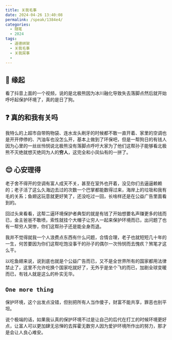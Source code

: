 ```yaml
---
title: 关我毛事
date: 2024-04-26 13:40:08
permalink: /speak/1384e4/
categories:
  - 随笔
  - 2024
tags:
  - 道德绑架
  - 关我毛事
  - 关我屌事
  -
---
```


## 🪽 缘起

看了抖音上面的一个视频，说的是北极熊因为冰川融化导致失去落脚点然后就开始呼吁起保护环境了，真的是日了狗。

<!-- more -->

<InArticleAdsense
    data-ad-client="ca-pub-1725717718088510"
    data-ad-slot="7426219401">
</InArticleAdsense>

## ❓ 真的和我有关吗

我特么的上超市自带购物袋、连水龙头刷牙的时候都不敢一直开着、家里的空调也是开开停停的、汽油车也没怎么开，基本上做到了环保吧，但是一帮狗日的有钱人因为心里的一丝丝怜悯说北极熊没有落脚点呼吁大家为了他们这帮孙子能够看北极熊不灭绝就想灭绝同为人的**穷人**，这完全和小凤仙有的一拼了。

## 😌 心安理得

老子舍不得开的空调有富人成天不关，甚至在室外也开着，没见你们去逼逼赖赖的；老子活了这么久海边去过的次数一个巴掌都能数得过来，海岸上的垃圾和我有毛的关系；鱼翅这玩意就更好笑了，还没吃过一回，长啥样还是在公益广告里面看到的。

回过头来看看，这帮二逼环境保护者典型的就是有钱了开始想要名声赚更多的钱而已，金主爸爸不敢喷，索性就挂个大帽子让穷人一起来保护环境而已，出问题了也有一帮穷人哭惨，你们这帮孙子还是能全身而退。

我并不觉得就我一个人浪费点东西有什么问题，合情合理，老子也就短短几十年的一生，何苦要因为你们这帮吃饱没事干的孙子的偶尔一次怜悯而去愧疚？煞笔才这么干。

以吃鱼翅来说，说到底也就是个公益广告而已，又不是全世界所有的国家都用法律禁止了，这里不允许吃换个国家吃就好了，无外乎是坐个飞的而已，加剧全球变暖而已，有钱人就是这么的朴实无华。

## `One more thing`

保护环境，这个出发点没错，但别把所有人当作傻子，财富不能共享，罪恶也别平坦。

说个极端的话，如果我认真的保护环境不过是让自己的后代在打工的时候环境更好点，让富人可以更加肆无忌惮的去挥霍无数穷人因为爱护环境所作出的努力，那才是会让人良心难安。
